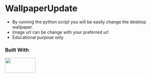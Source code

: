 # WallpaperUpdate
* By running the python script you will be easily change the desktop wallpaper.
* Image url can be change with your preferred url
* Educational purpose only

### Built With
 <a href="https://www.python.org/" alt="Python">
        <img src="https://www.python.org/static/community_logos/python-logo-master-v3-TM.png"  width="100" height="50" /></a>
